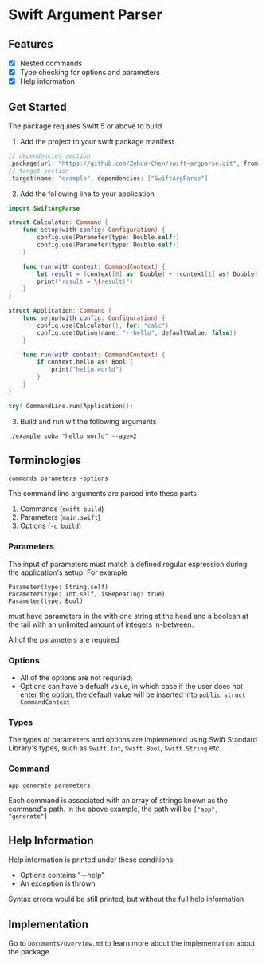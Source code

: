 # Swift Argument Parser

## Features

- [x] Nested commands
- [x] Type checking for options and parameters
- [x] Help information

## Get Started

The package requires Swift 5 or above to build

1. Add the project to your swift package manifest

```swift
// dependencies section
.package(url: "https://github.com/Zehua-Chen/swift-argparse.git", from: "2.0.0")
// target section
.target(name: "example", dependencies: ["SwiftArgParse"]
```

2. Add the following line to your application

```swift
import SwiftArgParse

struct Calculator: Command {
    func setup(with config: Configuration) {
        config.use(Parameter(type: Double.self))
        config.use(Parameter(type: Double.self))
    }

    func run(with context: CommandContext) {
        let result = (context[0] as! Double) + (context[1] as! Double)
        print("result = \(result)")
    }
}

struct Application: Command {
    func setup(with config: Configuration) {
        config.use(Calculator(), for: "calc")
        config.use(Option(name: "--hello", defaultValue: false))
    }

    func run(with context: CommandContext) {
        if context.hello as! Bool {
            print("hello world")
        }
    }
}

try! CommandLine.run(Application())

```

3. Build and run wit the following arguments
```
./example suba "hello world" --age=2
```

## Terminologies

````
commands parameters -options
````

The command line arguments are parsed into these parts
1. Commands (`swift build`)
2. Parameters (`main.swift`)
3. Options (`-c build`)

### Parameters

The input of parameters must match a defined regular expression during the application's 
setup. For example

```
Parameter(type: String.self)
Parameter(type: Int.self, isRepeating: true)
Parameter(type: Bool)
```

must have parameters in the with one string at the head and a boolean at the tail with 
an unlimited amount of integers in-between.

All of the parameters are required

### Options

- All of the options are not requried;
- Options can have a defualt value, in which case if the user does not enter the option,
the default value will be inserted into `public struct CommandContext`

### Types

The types of parameters and options are implemented using Swift Standard Library's types,
such as `Swift.Int`, `Swift.Bool`, `Swift.String` etc.

### Command

```
app generate parameters
```

Each command is associated with an array of strings known as the command's path.
In the above example, the path will be `["app", "generate"]`

## Help Information

Help information is printed under these conditions

- Options contains "--help"
- An exception is thrown

Syntax errors would be still printed, but without the full help information

## Implementation

Go to `Documents/Overview.md` to learn more about the implementation about the package

